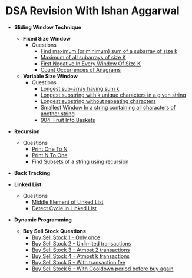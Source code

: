 # DSA Revision With Ishan Aggarwal

* **Sliding Window Technique**
    * **Fixed Size Window**
        - Questions
            * [Find maximum (or minimum) sum of a subarray of size k](..//dsa_by_ishan//src//main//java//sliding_window//fixed//MaximumSumOfAllSubarrayOfSizeK.java)
            * [Maximum of all subarrays of size K](..//dsa_by_ishan//src//main//java//sliding_window//fixed//MaximumElementOfEachSubarrayOfSizeK.java)
            * [First Negative In Every Window Of Size K](..//dsa_by_ishan//src//main//java//sliding_window//fixed//FirstNegativeOfEachSubarrayOfSizeK.java)
            * [Count Occurrences of Anagrams](..//dsa_by_ishan//src//main//java//sliding_window//fixed//CountAnagrams.java)
    * **Variable Size Window**
        - Questions
            * [Longest sub-array having sum k](..//dsa_by_ishan//src//main//java//sliding_window//variable//LongestSubarrayWithGivenSumK.java)
            * [Longest substring with k unique characters in a given string](..//dsa_by_ishan//src//main//java//sliding_window//variable//LongestSubstringWithKUniqueChars.java)
            * [Longest substring without repeating characters](..//dsa_by_ishan//src//main//java//sliding_window//variable//LongestSubstringWithAllUniqueChars.java)
            * [Smallest Window In a string containing all characters of another string](..//dsa_by_ishan//src//main//java//sliding_window//variable//SmallestSubstringContainingAllCharsFromPattern.java)
            * [904. Fruit Into Baskets](..//dsa_by_ishan//src//main//java//sliding_window//variable//MaxFruitsIntoTwoBaskets.java)

* **Recursion**
    - Questions
        * [Print One To N](..//dsa_by_ishan//src//main//java//recursion//easy//PrintOneToN.java)
        * [Print N To One](..//dsa_by_ishan//src//main//java//recursion//easy//PrintNToOne.java)
        * [Find Subsets of a string using recursion](..//dsa_by_ishan//src//main//java//recursion//medium//FindSubsets.java)


* **Back Tracking**


* **Linked List**
    - Questions
        * [Middle Element of Linked List](..//dsa_by_ishan//src//main//java//linked_list//MiddleElementOfLinkedList.java)
        * [Detect Cycle In Linked List](..//dsa_by_ishan//src//main//java//linked_list//DetectCycleInLinkedList.java)

* **Dynamic Programming**
    * **Buy Sell Stock Questions**
        * [Buy Sell Stock 1 - Only once](..//dsa_by_ishan//src//main//java//dynamic_programming//buy_sell_stock//BuySellStock1.java)
        * [Buy Sell Stock 2 - Unlimited transactions](..//dsa_by_ishan//src//main//java//dynamic_programming//buy_sell_stock//BuySellStock2.java)
        * [Buy Sell Stock 3 - Atmost 2 transactions](..//dsa_by_ishan//src//main//java//dynamic_programming//buy_sell_stock//BuySellStock3.java)
        * [Buy Sell Stock 4 - Atmost k transactions](..//dsa_by_ishan//src//main//java//dynamic_programming//buy_sell_stock//BuySellStock4.java)
        * [Buy Sell Stock 5 - With transaction fee](..//dsa_by_ishan//src//main//java//dynamic_programming//buy_sell_stock//BuySellStock5.java)
        * [Buy Sell Stock 6 - With Cooldown period before buy again](..//dsa_by_ishan//src//main//java//dynamic_programming//buy_sell_stock//BuySellStock6.java)